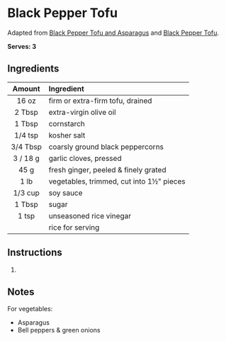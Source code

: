 # Black Pepper Tofu

Adapted from [Black Pepper Tofu and Asparagus](https://www.bonappetit.com/recipe/black-pepper-tofu-and-asparagus) and [Black Pepper Tofu](https://www.finecooking.com/recipe/black-pepper-tofu).

**Serves: 3** 

## Ingredients

| Amount   | Ingredient
| :----:   | :---------
| 16 oz    | firm or extra-firm tofu, drained
| 2 Tbsp   | extra-virgin olive oil
| 1 Tbsp   | cornstarch
| 1/4 tsp  | kosher salt
| 3/4 Tbsp | coarsly ground black peppercorns
| 3 / 18 g | garlic cloves, pressed
| 45 g     | fresh ginger, peeled & finely grated
| 1 lb     | vegetables, trimmed, cut into 1½" pieces
| 1/3 cup  | soy sauce
| 1 Tbsp   | sugar
| 1 tsp    | unseasoned rice vinegar
|          | rice for serving

## Instructions

1. 

## Notes

For vegetables:
* Asparagus
* Bell peppers & green onions
